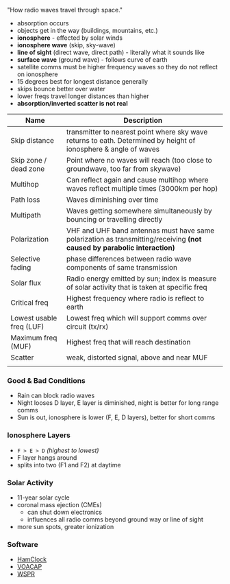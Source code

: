 "How radio waves travel through space."
- absorption occurs
- objects get in the way (buildings, mountains, etc.)
- **ionosphere** - effected by solar winds
- **ionosphere wave** (skip, sky-wave)
- **line of sight** (direct wave, direct path) - literally what it sounds like
- **surface wave** (ground wave) - follows curve of earth
- satellite comms must be higher frequency waves so they do not reflect on ionosphere
- 15 degrees best for longest distance generally
- skips bounce better over water
- lower freqs travel longer distances than higher
- **absorption/inverted scatter is not real**

| Name                     | Description                                                                                                               |
| ------------------------ | ------------------------------------------------------------------------------------------------------------------------- |
| Skip distance            | transmitter to nearest point where sky wave returns to eath. Determined by height of ionosphere & angle of waves          |
| Skip zone / dead zone    | Point where no waves will reach (too close to groundwave, too far from skywave)                                           |
| Multihop                 | Can reflect again and cause multihop where waves reflect multiple times (3000km per hop)                                  |
| Path loss                | Waves diminishing over time                                                                                               |
| Multipath                | Waves getting somewhere simultaneously by bouncing or travelling directly                                                 |
| Polarization             | VHF and UHF band antennas must have same polarization as transmitting/receiving **(not caused by parabolic interaction)** |
| Selective fading         | phase differences between radio wave components of same transmission                                                      |
| Solar flux               | Radio energy emitted by sun; index is measure of solar activity that is taken at specific freq                            |
| Critical freq            | Highest frequency where radio is reflect to earth                                                                         |
| Lowest usable freq (LUF) | Lowest freq which will support comms over circuit (tx/rx)                                                                 |
| Maximum freq (MUF)       | Highest freq that will reach destination                                                                                  |
| Scatter                  | weak, distorted signal, above and near MUF                                                                                |
|                          |                                                                                                                           |

### Good & Bad Conditions
- Rain can block radio waves
- Night looses D layer, E layer is diminished, night is better for long range comms
- Sun is out, ionosphere is lower (F, E, D layers), better for short comms
### Ionosphere Layers
- `F > E > D` *(highest to lowest)*
- F layer hangs around
- splits into two (F1 and F2) at daytime
### Solar Activity
- 11-year solar cycle
- coronal mass ejection (CMEs)
	- can shut down electronics
	- influences all radio comms beyond ground way or line of sight
- more sun spots, greater ionization
### Software
- [HamClock](https://www.clearskyinstitute.com/ham/HamClock/)
- [VOACAP](https://www.voacap.com/hf/)
- [WSPR](https://www.arrl.org/wspr)